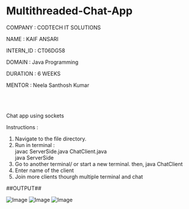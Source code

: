 # Multithreaded-Chat-App


COMPANY : CODTECH IT SOLUTIONS

NAME : KAIF ANSARI

INTERN_ID : CT06DG58

DOMAIN : Java Programming

DURATION : 6 WEEKS

MENTOR : Neela Santhosh Kumar
  
  
<br/><br/><br/>
Chat app using sockets

Instructions :
1. Navigate to the file directory.
2. Run in terminal :  
  javac ServerSide.java ChatClient.java  
  java ServerSide
3. Go to another terminal/ or start a new terminal.
  then, 
  java ChatClient
4. Enter name of the client
5. Join more clients thourgh multiple terminal and chat

##OUTPUT##

![Image](https://github.com/user-attachments/assets/9154b89f-a7a2-4db2-bce3-5fdabf892720)
![Image](https://github.com/user-attachments/assets/1d432d65-15d5-475b-be1c-d377f1bac4ed)
![Image](https://github.com/user-attachments/assets/add89b61-629e-4fbd-b6bf-f2e83364e16c)
